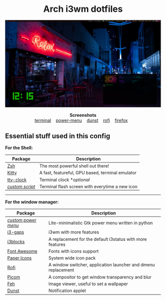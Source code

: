 <h1 align="center">Arch i3wm dotfiles</h1>

![Lexx's dotfiles](https://raw.githubusercontent.com/LexxFade/Dotfiles/main/Screenshots/home.png)

<p align="center">
    <b>Screenshots</b><br>
    <a href="https://raw.githubusercontent.com/LexxFade/Tools/main/System%20Info/terminal.png">terminal</a>&nbsp;&nbsp;&nbsp;
    <a href="https://raw.githubusercontent.com/LexxFade/Tools/main/Shutdown%20Menu/screenshot.png">power-menu</a>&nbsp;&nbsp;&nbsp;
    <a href="https://raw.githubusercontent.com/LexxFade/Dotfiles/main/Screenshots/rofi.png">dunst</a>&nbsp;&nbsp;&nbsp;
    <a href="">rofi</a>&nbsp;&nbsp;&nbsp;
    <a href="https://raw.githubusercontent.com/LexxFade/Dotfiles/main/Screenshots/firefox.png">firefox</a>&nbsp;&nbsp;&nbsp;
</p>

## Essential stuff used in this config

**For the Shell:**

| Package                                                                       | Description                                                      |
|-------------------------------------------------------------------------------|------------------------------------------------------------------|
| [Zsh](https://github.com/zsh-users/zsh)                                       | The most powerful shell out there!                               |
| [Kitty](https://github.com/kovidgoyal/kitty)                                  | A fast, featureful, GPU based, terminal emulator                 |
| [tty-clock](https://github.com/xorg62/tty-clock)                              | Terminal clock                                      \**optional* |
| [*custom script*](https://github.com/LexxFade/Tools/tree/main/System%20Info)  | Terminal flash screen with everytime a new icon                  |

------

**For the window manager:**

| Package                                                                           | Description                                                       |
|-----------------------------------------------------------------------------------|-------------------------------------------------------------------|
| [*custom power menu*](https://github.com/LexxFade/Tools/tree/main/Shutdown%20Menu)| Lite-minimalistic Gtk power menu written in python                |
| [i3-gaps](https://github.com/Airblader/i3)                                        | i3wm with more features                                           |
| [i3blocks](https://github.com/vivien/i3blocks)                                    | A replacement for the default i3status with more features         |
| [Font Awesome](https://github.com/FortAwesome/Font-Awesome)                       | Fonts with icons support                                          |
| [Paper Icons](https://github.com/snwh/paper-icon-theme)                           | System wide icon pack                                             |
| [Rofi](https://github.com/DaveDavenport/rofi)                                     | A window switcher, application launcher and dmenu replacement     |
| [Picom](https://github.com/tryone144/picom/tree/feature/dual_kawase)              | A compositor to get window transparency and blur                  |
| [Feh](https://github.com/derf/feh)                                                | Image viewer, useful to set a wallpaper                           |
| [Dunst](https://github.com/dunst-project/dunst)                                   | Notification applet                                               |
